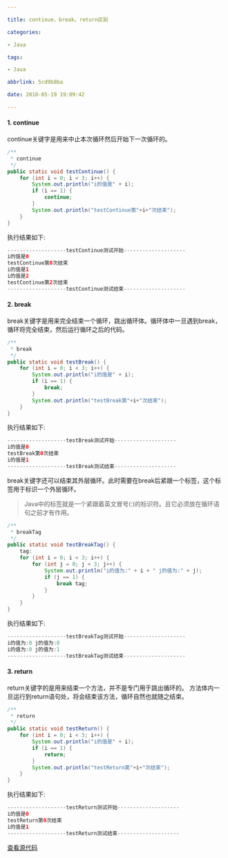 ```yaml
---

title: continue，break，return区别

categories:

- Java

tags:

- Java

abbrlink: 5cd9b8ba

date: 2018-05-19 19:09:42

---
```


#### 1. continue ####

continue关键字是用来中止本次循环然后开始下一次循环的。

<!-- more -->

```java 
/**
 * continue
 */
public static void testContinue() {
    for (int i = 0; i < 3; i++) {
        System.out.println("i的值是" + i);
        if (i == 1) {
            continue;
        }
        System.out.println("testContinue第"+i+"次结束");
    }
}
```

执行结果如下:
```java
-------------------testContinue测试开始--------------------
i的值是0
testContinue第0次结束
i的值是1
i的值是2
testContinue第2次结束
-------------------testContinue测试结束--------------------
```

#### 2. break ####

break关键字是用来完全结束一个循环，跳出循环体。循环体中一旦遇到break，循环将完全结束，然后运行循环之后的代码。
```java
/**
 * break
 */
public static void testBreak() {
    for (int i = 0; i < 3; i++) {
        System.out.println("i的值是" + i);
        if (i == 1) {
            break;
        }
        System.out.println("testBreak第"+i+"次结束");
    }
}
```

执行结果如下:
```java
-------------------testBreak测试开始--------------------
i的值是0
testBreak第0次结束
i的值是1
-------------------testBreak测试结束--------------------
```

break关键字还可以结束其外层循环。此时需要在break后紧跟一个标签，这个标签用于标识一个外层循环。   

> Java中的标签就是一个紧跟着英文冒号(:)的标识符。且它必须放在循环语句之前才有作用。 

```java
/**
 * breakTag
 */
public static void testBreakTag() {
    tag:
    for (int i = 0; i < 3; i++) {
        for (int j = 0; j < 3; j++) {
            System.out.println("i的值为:" + i + " j的值为:" + j);
            if (j == 1) {
                break tag;
            }
        }
    }
}
```

执行结果如下:
```java
-------------------testBreakTag测试开始--------------------
i的值为:0 j的值为:0
i的值为:0 j的值为:1
-------------------testBreakTag测试结束--------------------
```

#### 3. return ####

return关键字的是用来结束一个方法，并不是专门用于跳出循环的。 方法体内一旦运行到return语句处，将会结束该方法，循环自然也就随之结束。
```java
/**
 * return
 */
public static void testReturn() {
    for (int i = 0; i < 3; i++) {
        System.out.println("i的值是" + i);
        if (i == 1) {
            return;
        }
        System.out.println("testReturn第"+i+"次结束");
    }
}
```

执行结果如下:
```java
-------------------testReturn测试开始--------------------
i的值是0
testReturn第0次结束
i的值是1
-------------------testReturn测试结束--------------------
```

[查看源代码](https://github.com/pcstartop/thinkinginjava/blob/master/wikicoding/src/main/java/com/panchao/thinkinginjava/wikicoding/basics/ContinueOrBreakOrReturnDifference.java)
